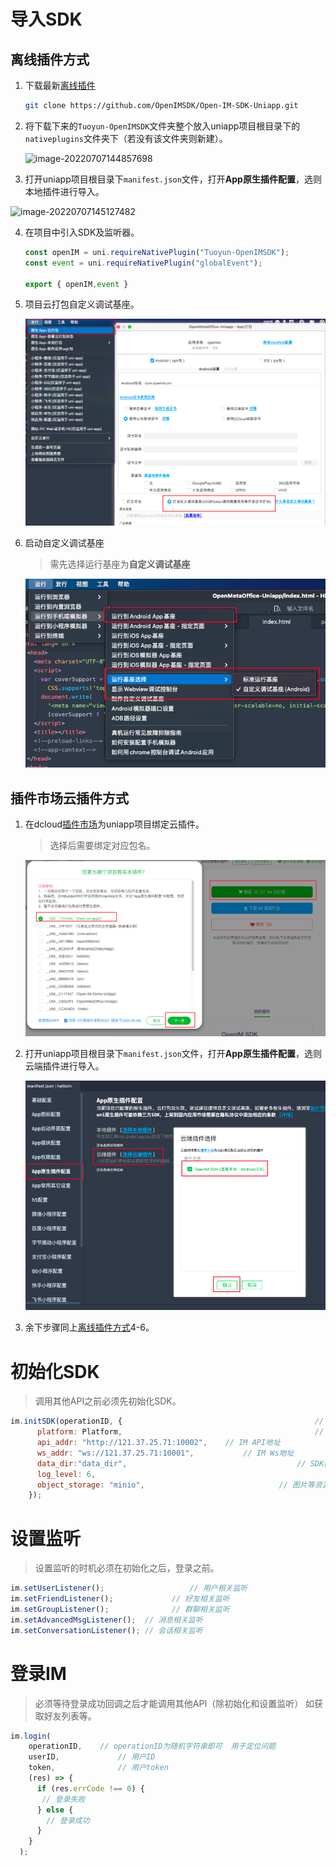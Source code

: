 # 导入SDK

## 离线插件方式

1. 下载最新[离线插件](https://github.com/OpenIMSDK/Open-IM-SDK-Uniapp)

   ```bash
   git clone https://github.com/OpenIMSDK/Open-IM-SDK-Uniapp.git

2. 将下载下来的`Tuoyun-OpenIMSDK`文件夹整个放入uniapp项目根目录下的`nativeplugins`文件夹下（若没有该文件夹则新建）。

   ![image-20220707144857698](../../images/uni_use_1.png)

3. 打开uniapp项目根目录下`manifest.json`文件，打开**App原生插件配置**，选则本地插件进行导入。

![image-20220707145127482](../../images/uni_use_2.png)

4. 在项目中引入SDK及监听器。

   ```js
   const openIM = uni.requireNativePlugin("Tuoyun-OpenIMSDK");
   const event = uni.requireNativePlugin("globalEvent");
   
   export { openIM,event }
   ```

5. 项目云打包自定义调试基座。

   ![image-20220707152025394](../../images/uni_use_3.png)

6. 启动自定义调试基座

   > 需先选择运行基座为**自定义调试基座**

   ![image-20220707152246980](../../images/uni_use_4.png)



## 插件市场云插件方式

1. 在dcloud[插件市场](https://ext.dcloud.net.cn/plugin?id=6577)为uniapp项目绑定云插件。

   > 选择后需要绑定对应包名。

   ![image-20220707152736755](../../images/sdk_use_5.png)

2. 打开uniapp项目根目录下`manifest.json`文件，打开**App原生插件配置**，选则云端插件进行导入。

   ![image-20220707153203341](../../images/sdk_use_6.png)

3. 余下步骤同上[离线插件方式]()4-6。



# 初始化SDK

> 调用其他API之前必须先初始化SDK。

```js
im.initSDK(operationID, {											// operationID为随机字符串即可  用于定位问题
      platform: Platform,											// 平台号 参考通用结构中Platform
      api_addr: "http://121.37.25.71:10002",	// IM API地址
      ws_addr: "ws://121.37.25.71:10001",			// IM Ws地址
      data_dir:"data_dir", 										// SDK数据存放目录（绝对路径）
      log_level: 6,														// SDK日志级别
      object_storage: "minio",								// 图片等资源储存方式 目前支持"minio"、"cos"
    });
```



# 设置监听

> 设置监听的时机必须在初始化之后，登录之前。

```js
im.setUserListener();					// 用户相关监听
im.setFriendListener();				// 好友相关监听
im.setGroupListener();				// 群聊相关监听
im.setAdvancedMsgListener();  // 消息相关监听
im.setConversationListener(); // 会话相关监听
```



# 登录IM

> 必须等待登录成功回调之后才能调用其他API（除初始化和设置监听）  如获取好友列表等。

```js
im.login(
    operationID,	// operationID为随机字符串即可  用于定位问题
    userID,				// 用户ID
    token,				// 用户token
    (res) => {
      if (res.errCode !== 0) {
       // 登录失败
      } else {
        // 登录成功
      }
    }
  );
```

